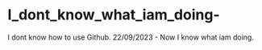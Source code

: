 # I_dont_know_what_iam_doing-
I dont know how to use Github.
22/09/2023 - Now I know what iam doing. 
